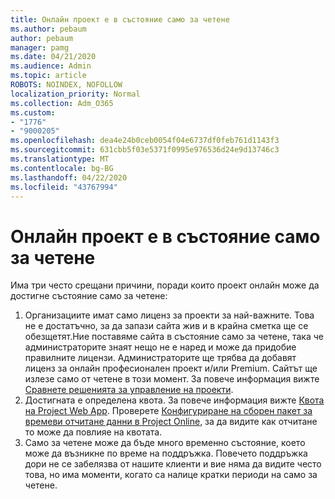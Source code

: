 ```yaml
---
title: Онлайн проект е в състояние само за четене
ms.author: pebaum
author: pebaum
manager: pamg
ms.date: 04/21/2020
ms.audience: Admin
ms.topic: article
ROBOTS: NOINDEX, NOFOLLOW
localization_priority: Normal
ms.collection: Adm_O365
ms.custom:
- "1776"
- "9000205"
ms.openlocfilehash: dea4e24b0ceb0054f04e6737df0feb761d1143f3
ms.sourcegitcommit: 631cbb5f03e5371f0995e976536d24e9d13746c3
ms.translationtype: MT
ms.contentlocale: bg-BG
ms.lasthandoff: 04/22/2020
ms.locfileid: "43767994"
---
```

# <a name="project-online-is-in-a-read-only-state"></a>Онлайн проект е в състояние само за четене

Има три често срещани причини, поради които проект онлайн може да достигне състояние само за четене:

1. Организациите имат само лиценз за проекти за най-важните. Това не е достатъчно, за да запази сайта жив и в крайна сметка ще се обезщетят.Ние поставяме сайта в състояние само за четене, така че администраторите знаят нещо не е наред и може да придобие правилните лицензи. Администраторите ще трябва да добавят лиценз за онлайн професионален проект и/или Premium. Сайтът ще излезе само от четене в този момент. За повече информация вижте [Сравнете решенията за управление на проекти](https://products.office.com/project/compare-microsoft-project-management-software?tab=1).
2. Достигната е определена квота. За повече информация вижте [Квота на Project Web App](https://docs.microsoft.com/projectonline/tune-project-online-performance#project-web-app-quota). Проверете [Конфигуриране на сборен пакет за времеви отчитане данни в Project Online,](https://docs.microsoft.com/ProjectOnline/configure-rollup-of-timephased-reporting-data-in-project-online) за да видите как отчитане то може да повлияе на квотата.
3. Само за четене може да бъде много временно състояние, което може да възникне по време на поддръжка. Повечето поддръжка дори не се забелязва от нашите клиенти и вие няма да видите често това, но има моменти, когато са налице кратки периоди на само за четене.
